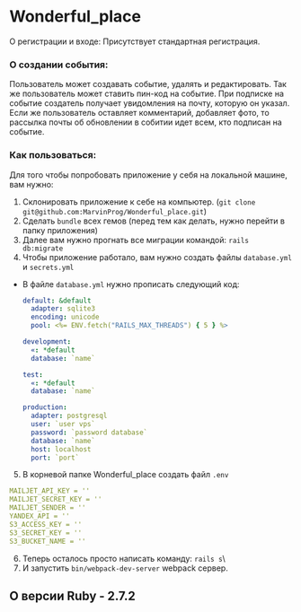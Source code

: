 # Wonderful_place

О регистрации и входе:
Присутствует стандартная регистрация.

### О создании события:
Пользователь может создавать событие, удалять и редактировать. Так же пользователь может ставить пин-код на событие. При подписке на событие создатель получает увидомления на почту, которую он указал. Если же пользователь оставляет комментарий, добавляет фото, то рассылка почты об обновлении в собитии идет всем, кто подписан на событие.

### Как пользоваться:
Для того чтобы попробовать приложение у себя на локальной машине, вам нужно:
1. Склонировать приложение к себе на компьютер. (`git clone git@github.com:MarvinProg/Wonderful_place.git`)
2. Сделать `bundle` всех гемов (перед тем как делать, нужно перейти в папку приложения) 
3. Далее вам нужно прогнать все миграции командой: `rails db:migrate`
4. Чтобы приложение работало, вам нужно создать файлы `database.yml` и `secrets.yml`
- В файле `database.yml` нужно прописать следующий код:
  
  ```yml
  default: &default
    adapter: sqlite3
    encoding: unicode
    pool: <%= ENV.fetch("RAILS_MAX_THREADS") { 5 } %>

  development:
    «: *default
    database: `name`
  
  test:
    «: *default
    database: `name`

  production:
    adapter: postgresql
    user: `user vps`
    password: `password database`
    database: `name`
    host: localhost
    port: `port`
  ```

5. В корневой папке Wonderful_place создать файл `.env`
  ```yml
  MAILJET_API_KEY = ''
  MAILJET_SECRET_KEY = ''
  MAILJET_SENDER = ''
  YANDEX_API = ''
  S3_ACCESS_KEY = ''
  S3_SECRET_KEY = ''
  S3_BUCKET_NAME = ''
  ```
6. Теперь осталось просто написать команду: `rails s`\
7. И запустить `bin/webpack-dev-server` webpack сервер.

## О версии Ruby - 2.7.2


